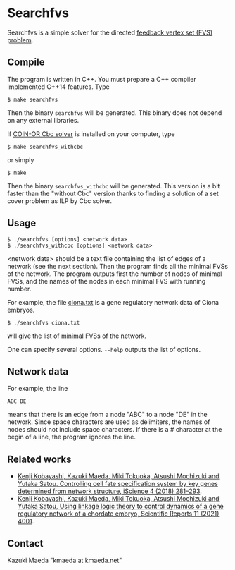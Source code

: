 # Searchfvs

Searchfvs is a simple solver for the directed [feedback vertex set (FVS) problem](https://en.wikipedia.org/wiki/Feedback_vertex_set).

## Compile

The program is written in C++. You must prepare a C++ compiler implemented C++14 features.
Type

    $ make searchfvs

Then the binary `searchfvs` will be generated. This binary does not depend on
any external libraries.

If [COIN-OR Cbc solver](https://github.com/coin-or/Cbc) is installed on your computer,
type

    $ make searchfvs_withcbc

or simply

    $ make

Then the binary `searchfvs_withcbc` will be generated.
This version is a bit faster than the &quot;without Cbc&quot; version
thanks to finding a solution of a set cover problem as ILP by Cbc solver.

## Usage

    $ ./searchfvs [options] <network data>
    $ ./searchfvs_withcbc [options] <network data>

&lt;network data&gt; should be a text file containing the list of edges of a network
(see the next section). Then the program finds all the minimal FVSs of
the network. The program outputs first the number of nodes of minimal FVSs,
and the names of the nodes in each minimal FVS with running number.

For example, the file [ciona.txt](https://github.com/kmaed/searchfvs/blob/master/ciona.txt) is a gene regulatory network data of Ciona embryos.

    $ ./searchfvs ciona.txt

will give the list of minimal FVSs of the network.

One can specify several options. `--help` outputs the list of options.

## Network data

For example, the line

    ABC DE

means that there is an edge from a node "ABC" to a node "DE" in the network.
Since space characters are used as delimiters, the names of nodes should not
include space characters. If there is a # character at the begin of a line,
the program ignores the line.

## Related works

* [Kenji Kobayashi, Kazuki Maeda, Miki Tokuoka, Atsushi Mochizuki and Yutaka Satou, Controlling cell fate specification system by key genes determined from network structure, iScience 4 (2018) 281–293](https://doi.org/10.1016/j.isci.2018.05.004).
* [Kenji Kobayashi, Kazuki Maeda, Miki Tokuoka, Atsushi Mochizuki and Yutaka Satou, Using linkage logic theory to control dynamics of a gene regulatory network of a chordate embryo, Scientific Reports 11 (2021) 4001](https://doi.org/10.1038/s41598-021-83045-y).

## Contact

Kazuki Maeda "kmaeda at kmaeda.net"
